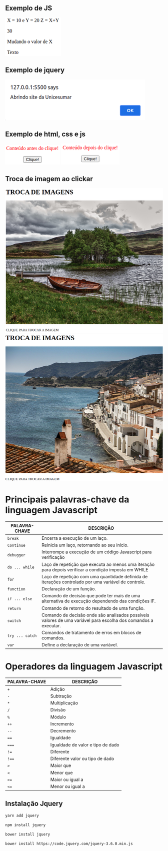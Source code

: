 ## Exemplo de JS
![js1](../HTML5/img/js1.png)

## Exemplo de jquery
![js2](../HTML5/img/js2.png)

## Exemplo de html, css e js
![js3](../HTML5/img/js3.png)
![js4](../HTML5/img/js4.png)

## Troca de imagem ao clickar
![js5](../HTML5/img/js5.png)
![js6](../HTML5/img/js6.png)

# Principais palavras-chave da linguagem Javascript

| PALAVRA-CHAVE | DESCRIÇÃO |
| ------ | ------ |
| `break` | Encerra a execução de um laço.|
| `Continue` | Reinicia um laço, retornando ao seu início. |
| `debugger`| Interrompe a execução de um código Javascript para verificação |
|`do ... while` | Laço de repetição que executa ao menos uma iteração para depois verificar a condição imposta em WHILE |
| `for` | Laço de repetição com uma quantidade definida de iterações controlado por uma variável de controle. |
| `function` |Declaração de um função. |
| `if ... else` | Comando de decisão que pode ter mais de uma alternativa de execução dependendo das condições IF. |
| `return` | Comando de retorno do resultado de uma função. |
| `switch` | Comando de decisão onde são analisados possíveis valores de uma variável para escolha dos comandos a executar. |
| `try ... catch` | Comandos de tratamento de erros em blocos de comandos.|
| `var` |Define a declaração de uma variável. |

# Operadores da linguagem Javascript

| PALAVRA-CHAVE | DESCRIÇÃO |
| ------ | ------ |
| `+` | Adição|
| `-` | Subtração |
| `*`| Multiplicação |
|`/` | Divisão |
| `%` | Módulo |
| `++` | Incremento |
| `--` | Decremento |
| `==` | Igualdade |
| `===` | Igualdade de valor e tipo de dado |
| `!=` | Diferente|
| `!==` | Diferente valor ou tipo de dado |
| `>` | Maior que |
| `<` | Menor que |
| `>=` |Maior ou igual a |
| `<=` | Menor ou igual a |

## Instalação Jquery
```
yarn add jquery
```

```
npm install jquery
```

```
bower install jquery
```
```
bower install https://code.jquery.com/jquery-3.6.0.min.js
```